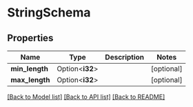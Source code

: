 # StringSchema

## Properties

Name | Type | Description | Notes
------------ | ------------- | ------------- | -------------
**min_length** | Option<**i32**> |  | [optional]
**max_length** | Option<**i32**> |  | [optional]

[[Back to Model list]](../README.md#documentation-for-models) [[Back to API list]](../README.md#documentation-for-api-endpoints) [[Back to README]](../README.md)


